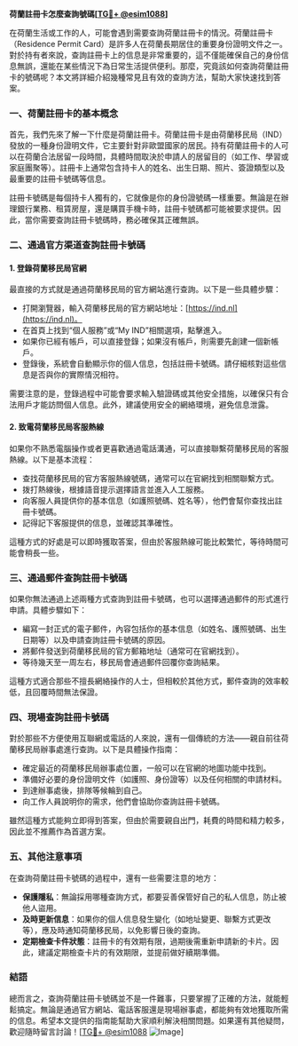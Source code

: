 **荷蘭註冊卡怎麼查詢號碼[[TG💪+ @esim1088](https://t.me/s/esim1088)]**

在荷蘭生活或工作的人，可能會遇到需要查詢荷蘭註冊卡的情況。荷蘭註冊卡（Residence Permit Card）是許多人在荷蘭長期居住的重要身份證明文件之一。對於持有者來說，查詢註冊卡上的信息是非常重要的，這不僅能確保自己的身份信息無誤，還能在某些情況下為日常生活提供便利。那麼，究竟該如何查詢荷蘭註冊卡的號碼呢？本文將詳細介紹幾種常見且有效的查詢方法，幫助大家快速找到答案。

### **一、荷蘭註冊卡的基本概念**

首先，我們先來了解一下什麼是荷蘭註冊卡。荷蘭註冊卡是由荷蘭移民局（IND）發放的一種身份證明文件，它主要針對非歐盟國家的居民。持有荷蘭註冊卡的人可以在荷蘭合法居留一段時間，具體時間取決於申請人的居留目的（如工作、學習或家庭團聚等）。註冊卡上通常包含持卡人的姓名、出生日期、照片、簽證類型以及最重要的註冊卡號碼等信息。

註冊卡號碼是每個持卡人獨有的，它就像是你的身份證號碼一樣重要。無論是在辦理銀行業務、租賃房屋，還是購買手機卡時，註冊卡號碼都可能被要求提供。因此，當你需要查詢註冊卡號碼時，務必確保其正確無誤。

### **二、通過官方渠道查詢註冊卡號碼**

#### **1. 登錄荷蘭移民局官網**

最直接的方式就是通過荷蘭移民局的官方網站進行查詢。以下是一些具體步驟：

- 打開瀏覽器，輸入荷蘭移民局的官方網站地址：[https://ind.nl](https://ind.nl)。
- 在首頁上找到“個人服務”或“My IND”相關選項，點擊進入。
- 如果你已經有帳戶，可以直接登錄；如果沒有帳戶，則需要先創建一個新帳戶。
- 登錄後，系統會自動顯示你的個人信息，包括註冊卡號碼。請仔細核對這些信息是否與你的實際情況相符。

需要注意的是，登錄過程中可能會要求輸入驗證碼或其他安全措施，以確保只有合法用戶才能訪問個人信息。此外，建議使用安全的網絡環境，避免信息泄露。

#### **2. 致電荷蘭移民局客服熱線**

如果你不熟悉電腦操作或者更喜歡通過電話溝通，可以直接聯繫荷蘭移民局的客服熱線。以下是基本流程：

- 查找荷蘭移民局的官方客服熱線號碼，通常可以在官網找到相關聯繫方式。
- 拨打熱線後，根據語音提示選擇語言並進入人工服務。
- 向客服人員提供你的基本信息（如護照號碼、姓名等），他們會幫你查找出註冊卡號碼。
- 記得記下客服提供的信息，並確認其準確性。

這種方式的好處是可以即時獲取答案，但由於客服熱線可能比較繁忙，等待時間可能會稍長一些。

### **三、通過郵件查詢註冊卡號碼**

如果你無法通過上述兩種方式查詢到註冊卡號碼，也可以選擇通過郵件的形式進行申請。具體步驟如下：

- 編寫一封正式的電子郵件，內容包括你的基本信息（如姓名、護照號碼、出生日期等）以及申請查詢註冊卡號碼的原因。
- 將郵件發送到荷蘭移民局的官方郵箱地址（通常可在官網找到）。
- 等待幾天至一周左右，移民局會通過郵件回覆你查詢結果。

這種方式適合那些不擅長網絡操作的人士，但相較於其他方式，郵件查詢的效率較低，且回覆時間無法保證。

### **四、現場查詢註冊卡號碼**

對於那些不方便使用互聯網或電話的人來說，還有一個傳統的方法——親自前往荷蘭移民局辦事處進行查詢。以下是具體操作指南：

- 確定最近的荷蘭移民局辦事處位置，一般可以在官網的地圖功能中找到。
- 準備好必要的身份證明文件（如護照、身份證等）以及任何相關的申請材料。
- 到達辦事處後，排隊等候輪到自己。
- 向工作人員說明你的需求，他們會協助你查詢註冊卡號碼。

雖然這種方式能夠立即得到答案，但由於需要親自出門，耗費的時間和精力較多，因此並不推薦作為首選方案。

### **五、其他注意事項**

在查詢荷蘭註冊卡號碼的過程中，還有一些需要注意的地方：

- **保護隱私**：無論採用哪種查詢方式，都要妥善保管好自己的私人信息，防止被他人盜用。
- **及時更新信息**：如果你的個人信息發生變化（如地址變更、聯繫方式更改等），應及時通知荷蘭移民局，以免影響日後的查詢。
- **定期檢查卡件狀態**：註冊卡的有效期有限，過期後需重新申請新的卡片。因此，建議定期檢查卡片的有效期限，並提前做好續期準備。

### **結語**

總而言之，查詢荷蘭註冊卡號碼並不是一件難事，只要掌握了正確的方法，就能輕鬆搞定。無論是通過官方網站、電話客服還是現場辦事處，都能夠有效地獲取所需的信息。希望本文提供的指南能幫助大家順利解決相關問題。如果還有其他疑問，歡迎隨時留言討論！[[TG💪+ @esim1088](https://t.me/s/esim1088) ![Image](https://i.postimg.cc/4NQfJmqS/Snipaste-2025-05-13-00-14-12.png)]